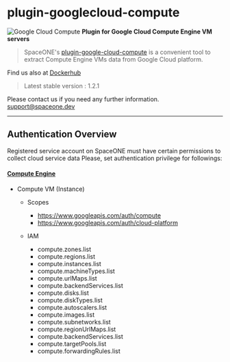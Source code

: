 # plugin-googlecloud-compute
![Google Cloud Compute](https://spaceone-custom-assets.s3.ap-northeast-2.amazonaws.com/console-assets/icons/cloud-services/google_cloud/Google_Cloud.svg)
**Plugin for Google Cloud Compute Engine VM servers**

> SpaceONE's [plugin-google-cloud-compute](https://github.com/spaceone-dev/plugin-google-cloud-compute) is a convenient tool to 
extract Compute Engine VMs data from Google Cloud platform. 


Find us also at [Dockerhub](https://hub.docker.com/repository/docker/spaceone/google-cloud-compute)
> Latest stable version : 1.2.1

Please contact us if you need any further information. 
<support@spaceone.dev>

---

## Authentication Overview
Registered service account on SpaceONE must have certain permissions to collect cloud service data 
Please, set authentication privilege for followings:
 
#### [Compute Engine](https://cloud.google.com/compute/docs/apis)

- Compute VM (Instance)
    - Scopes
        - https://www.googleapis.com/auth/compute
        - https://www.googleapis.com/auth/cloud-platform
        
    - IAM
        - compute.zones.list
        - compute.regions.list
        - compute.instances.list
        - compute.machineTypes.list
        - compute.urlMaps.list
        - compute.backendServices.list
        - compute.disks.list
        - compute.diskTypes.list
        - compute.autoscalers.list
        - compute.images.list
        - compute.subnetworks.list
        - compute.regionUrlMaps.list
        - compute.backendServices.list
        - compute.targetPools.list
        - compute.forwardingRules.list
            




